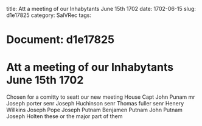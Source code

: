 title: Att a meeting of our Inhabytants June 15th 1702
date: 1702-06-15
slug: d1e17825
category: SalVRec
tags: 




# Document: d1e17825


# Att a meeting of our Inhabytants June 15th 1702 

Chosen for a comitty to seatt our new meeting House Capt John Punam mr Joseph porter senr Joseph Huchinson senr Thomas fuller senr Henery Willkins Joseph Pope Joseph Putnam Benjamen Putnam John Putnam Joseph Holten these or the major part of them
